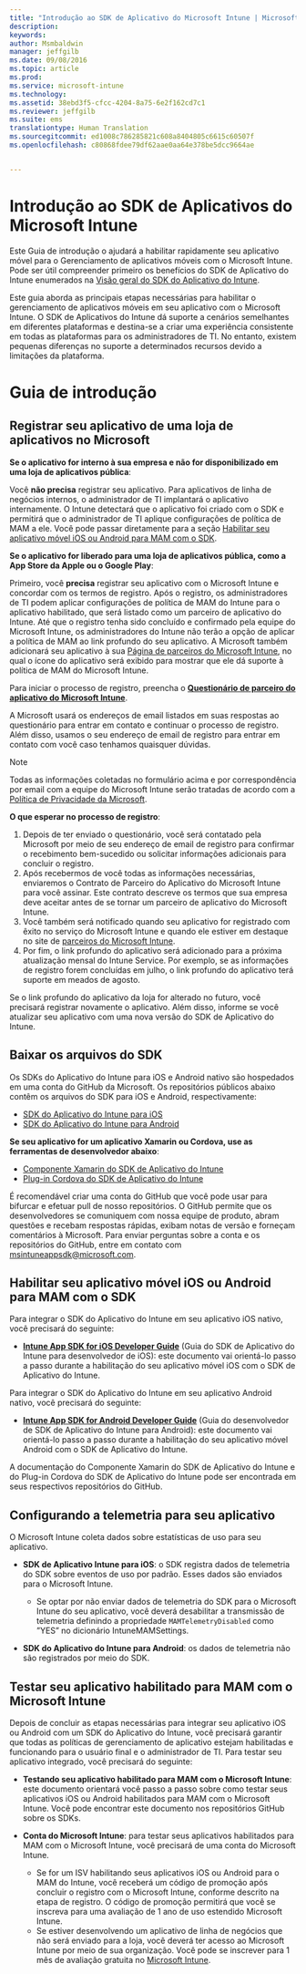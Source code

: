 ```yaml
---
title: "Introdução ao SDK de Aplicativo do Microsoft Intune | Microsoft Intune"
description: 
keywords: 
author: Msmbaldwin
manager: jeffgilb
ms.date: 09/08/2016
ms.topic: article
ms.prod: 
ms.service: microsoft-intune
ms.technology: 
ms.assetid: 38ebd3f5-cfcc-4204-8a75-6e2f162cd7c1
ms.reviewer: jeffgilb
ms.suite: ems
translationtype: Human Translation
ms.sourcegitcommit: ed1008c786285821c608a8404805c6615c60507f
ms.openlocfilehash: c80868fdee79df62aae0aa64e378be5dcc9664ae


---
```


# Introdução ao SDK de Aplicativos do Microsoft Intune

Este Guia de introdução o ajudará a habilitar rapidamente seu aplicativo móvel para o Gerenciamento de aplicativos móveis com o Microsoft Intune. Pode ser útil compreender primeiro os benefícios do SDK de Aplicativo do Intune enumerados na [Visão geral do SDK do Aplicativo do Intune](intune-app-sdk.md).

Este guia aborda as principais etapas necessárias para habilitar o gerenciamento de aplicativos móveis em seu aplicativo com o Microsoft Intune. O SDK de Aplicativos do Intune dá suporte a cenários semelhantes em diferentes plataformas e destina-se a criar uma experiência consistente em todas as plataformas para os administradores de TI. No entanto, existem pequenas diferenças no suporte a determinados recursos devido a limitações da plataforma.

# Guia de introdução

## Registrar seu aplicativo de uma loja de aplicativos no Microsoft

**Se o aplicativo for interno à sua empresa e não for disponibilizado em uma loja de aplicativos pública**:

Você **não precisa** registrar seu aplicativo. Para aplicativos de linha de negócios internos, o administrador de TI implantará o aplicativo internamente. O Intune detectará que o aplicativo foi criado com o SDK e permitirá que o administrador de TI aplique configurações de política de MAM a ele. Você pode passar diretamente para a seção [Habilitar seu aplicativo móvel iOS ou Android para MAM com o SDK](#enable-your-ios-or-android-mobile-app-for-mam-with-the-sdk).

**Se o aplicativo for liberado para uma loja de aplicativos pública, como a App Store da Apple ou o Google Play**: 

Primeiro, você **precisa** registrar seu aplicativo com o Microsoft Intune e concordar com os termos de registro. Após o registro, os administradores de TI podem aplicar configurações de política de MAM do Intune para o aplicativo habilitado, que será listado como um parceiro de aplicativo do Intune. Até que o registro tenha sido concluído e confirmado pela equipe do Microsoft Intune, os administradores do Intune não terão a opção de aplicar a política de MAM ao link profundo do seu aplicativo. A Microsoft também adicionará seu aplicativo à sua [Página de parceiros do Microsoft Intune](https://www.microsoft.com/en-us/cloud-platform/microsoft-intune-apps), no qual o ícone do aplicativo será exibido para mostrar que ele dá suporte à política de MAM do Microsoft Intune.

Para iniciar o processo de registro, preencha o **[Questionário de parceiro do aplicativo do Microsoft Intune](https://forms.office.com/Pages/ResponsePage.aspx?id=v4j5cvGGr0GRqy180BHbR6oOVGFZ3pxJmwSN1N_eXwJUQUc5Mkw2UVU0VzI5WkhQOEYyMENWNDBWRS4u)**. 

A Microsoft usará os endereços de email listados em suas respostas ao questionário para entrar em contato e continuar o processo de registro. Além disso, usamos o seu endereço de email de registro para entrar em contato com você caso tenhamos quaisquer dúvidas.

> [!NOTE]
> Todas as informações coletadas no formulário acima e por correspondência por email com a equipe do Microsoft Intune serão tratadas de acordo com a [Política de Privacidade da Microsoft](https://www.microsoft.com/en-us/privacystatement/default.aspx).

**O que esperar no processo de registro**: 

1. Depois de ter enviado o questionário, você será contatado pela Microsoft por meio de seu endereço de email de registro para confirmar o recebimento bem-sucedido ou solicitar informações adicionais para concluir o registro. 
2. Após recebermos de você todas as informações necessárias, enviaremos o Contrato de Parceiro do Aplicativo do Microsoft Intune para você assinar. Este contrato descreve os termos que sua empresa deve aceitar antes de se tornar um parceiro de aplicativo do Microsoft Intune. 
3. Você também será notificado quando seu aplicativo for registrado com êxito no serviço do Microsoft Intune e quando ele estiver em destaque no site de [parceiros do Microsoft Intune](https://www.microsoft.com/en-us/cloud-platform/microsoft-intune-apps). 
4. Por fim, o link profundo do aplicativo será adicionado para a próxima atualização mensal do Intune Service. Por exemplo, se as informações de registro forem concluídas em julho, o link profundo do aplicativo terá suporte em meados de agosto. 

Se o link profundo do aplicativo da loja for alterado no futuro, você precisará registrar novamente o aplicativo. Além disso, informe se você atualizar seu aplicativo com uma nova versão do SDK de Aplicativo do Intune.



## Baixar os arquivos do SDK

Os SDKs do Aplicativo do Intune para iOS e Android nativo são hospedados em uma conta do GitHub da Microsoft. Os repositórios públicos abaixo contêm os arquivos do SDK para iOS e Android, respectivamente:

* [SDK do Aplicativo do Intune para iOS](https://github.com/msintuneappsdk/ms-intune-app-sdk-ios)
* [SDK do Aplicativo do Intune para Android](https://github.com/msintuneappsdk/ms-intune-app-sdk-android)

**Se seu aplicativo for um aplicativo Xamarin ou Cordova, use as ferramentas de desenvolvedor abaixo**:

* [Componente Xamarin do SDK de Aplicativo do Intune](https://github.com/msintuneappsdk/intune-app-sdk-xamarin)
* [Plug-in Cordova do SDK de Aplicativo do Intune](https://github.com/msintuneappsdk/cordova-plugin-ms-intune-mam)

É recomendável criar uma conta do GitHub que você pode usar para bifurcar e efetuar pull de nosso repositórios. O GitHub permite que os desenvolvedores se comuniquem com nossa equipe de produto, abram questões e recebam respostas rápidas, exibam notas de versão e forneçam comentários à Microsoft. Para enviar perguntas sobre a conta e os repositórios do GitHub, entre em contato com msintuneappsdk@microsoft.com.





## Habilitar seu aplicativo móvel iOS ou Android para MAM com o SDK

Para integrar o SDK do Aplicativo do Intune em seu aplicativo iOS nativo, você precisará do seguinte: 

* **[Intune App SDK for iOS Developer Guide](intune-app-sdk-ios.md)** (Guia do SDK de Aplicativo do Intune para desenvolvedor de iOS): este documento vai orientá-lo passo a passo durante a habilitação do seu aplicativo móvel iOS com o SDK de Aplicativo do Intune. 


Para integrar o SDK do Aplicativo do Intune em seu aplicativo Android nativo, você precisará do seguinte:

* **[Intune App SDK for Android Developer Guide](intune-app-sdk-android.md)** (Guia do desenvolvedor de SDK de Aplicativo do Intune para Android): este documento vai orientá-lo passo a passo durante a habilitação do seu aplicativo móvel Android com o SDK de Aplicativo do Intune. 

A documentação do Componente Xamarin do SDK de Aplicativo do Intune e do Plug-in Cordova do SDK de Aplicativo do Intune pode ser encontrada em seus respectivos repositórios do GitHub. 


## Configurando a telemetria para seu aplicativo

O Microsoft Intune coleta dados sobre estatísticas de uso para seu aplicativo.

* **SDK de Aplicativo Intune para iOS**: o SDK registra dados de telemetria do SDK sobre eventos de uso por padrão. Esses dados são enviados para o Microsoft Intune.

    * Se optar por não enviar dados de telemetria do SDK para o Microsoft Intune do seu aplicativo, você deverá desabilitar a transmissão de telemetria definindo a propriedade `MAMTelemetryDisabled` como ”YES” no dicionário IntuneMAMSettings.

* **SDK do Aplicativo do Intune para Android**: os dados de telemetria não são registrados por meio do SDK.

## Testar seu aplicativo habilitado para MAM com o Microsoft Intune

Depois de concluir as etapas necessárias para integrar seu aplicativo iOS ou Android com um SDK do Aplicativo do Intune, você precisará garantir que todas as políticas de gerenciamento de aplicativo estejam habilitadas e funcionando para o usuário final e o administrador de TI. Para testar seu aplicativo integrado, você precisará do seguinte:

<!--TODO-->

* **Testando seu aplicativo habilitado para MAM com o Microsoft Intune**: este documento orientará você passo a passo sobre como testar seus aplicativos iOS ou Android habilitados para MAM com o Microsoft Intune. Você pode encontrar este documento nos repositórios GitHub sobre os SDKs.

* **Conta do Microsoft Intune**: para testar seus aplicativos habilitados para MAM com o Microsoft Intune, você precisará de uma conta do Microsoft Intune. 
    * Se for um ISV habilitando seus aplicativos iOS ou Android para o MAM do Intune, você receberá um código de promoção após concluir o registro com o Microsoft Intune, conforme descrito na etapa de registro. O código de promoção permitirá que você se inscreva para uma avaliação de 1 ano de uso estendido Microsoft Intune. 
    * Se estiver desenvolvendo um aplicativo de linha de negócios que não será enviado para a loja, você deverá ter acesso ao Microsoft Intune por meio de sua organização. Você pode se inscrever para 1 mês de avaliação gratuita no [Microsoft Intune](https://portal.office.com/Signup/Signup.aspx?OfferId=40BE278A-DFD1-470a-9EF7-9F2596EA7FF9&dl=INTUNE_A&ali=1#0).




<!--HONumber=Oct16_HO3-->


